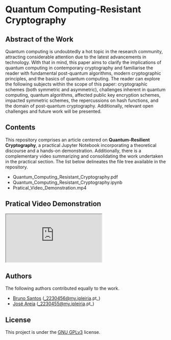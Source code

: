 # Quantum Computing-Resistant Cryptography

## Abstract of the Work

Quantum computing is undoubtedly a hot topic in the research community, attracting considerable attention due to the latest advancements in technology. With that in mind, this paper aims to clarify the implications of quantum computing in contemporary cryptography and familiarise the reader with fundamental post-quantum algorithms, modern cryptographic principles, and the basics of quantum computing. The reader can explore the following subjects within the scope of this paper: cryptographic schemes (both symmetric and asymmetric), challenges inherent in quantum computing, quantum algorithms, affected public key encryption schemes, impacted symmetric schemes, the repercussions on hash functions, and the domain of post-quantum cryptography. Additionally, relevant open challenges and future work will be presented.

## Contents

This repository comprises an article centered on **Quantum-Resilient Cryptography**, a practical Jupyter Notebook incorporating a theoretical discourse and a hands-on demonstration. Additionally, there is a complementary video summarizing and consolidating the work undertaken in the practical section. The list below delineates the file tree available in the repository.

- Quantum_Computing_Resistant_Cryptography.pdf
- Quantum_Computing_Resistant_Cryptography.ipynb
- Pratical_Video_Demonstration.mp4

## Pratical Video Demonstration
<iframe src='https://www.youtube.com/embed/xsUgN8ZaIgA'></iframe>

## Authors

The following authors contributed equally to the work.

- [Bruno Santos](https://github.com/brunobertolo) (_2230456@my.ipleiria.pt_)
- [José Areia](https://github.com/joseareia) (_2230455@my.ipleiria.pt_)

## License

This project is under the [GNU GPLv3](https://choosealicense.com/licenses/gpl-3.0/) license.
